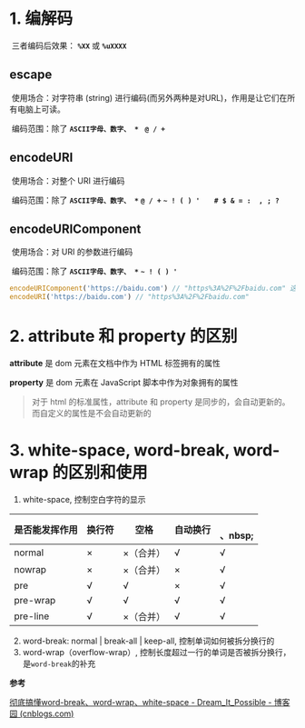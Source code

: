 # 1. 编解码

​	三者编码后效果： **`%XX`** 或 **`%uXXXX`** 

## escape

​	使用场合：对字符串 (string) 进行编码(而另外两种是对URL)，作用是让它们在所有电脑上可读。

​	编码范围：除了 **`ASCII字母、数字、 * `** **` @ / +  `**

## encodeURI

​	使用场合：对整个 URI 进行编码

​	编码范围：除了 **`ASCII字母、数字、 *`** **` @ / + `** **`~ ! ( ) ' `** **`  # $ & = :  , ; ?`**

## encodeURIComponent

​	使用场合：对 URI 的参数进行编码

​	编码范围：除了 **`ASCII字母、数字、 *`** **` ~ ! ( ) '  `** 

```typescript
encodeURIComponent('https://baidu.com') // "https%3A%2F%2Fbaidu.com" 这个URL已经报废了
encodeURI('https://baidu.com') // "https%3A%2F%2Fbaidu.com"
```

# 2. attribute 和 property 的区别

**attribute** 是 dom 元素在文档中作为 HTML 标签拥有的属性

**property** 是 dom 元素在 JavaScript 脚本中作为对象拥有的属性

> 对于 html 的标准属性，attribute 和 property 是同步的，会自动更新的。而自定义的属性是不会自动更新的

# 3. white-space, word-break, word-wrap 的区别和使用

1.  white-space, 控制空白字符的显示

| 是否能发挥作用 | 换行符 | 空格      | 自动换行 | </br>、nbsp; |
| -------------- | ------ | --------- | -------- | ------------ |
| normal         | ×      | ×（合并） | √        | √            |
| nowrap         | ×      | ×（合并） | ×        | √            |
| pre            | √      | √         | ×        | √            |
| pre-wrap       | √      | √         | √        | √            |
| pre-line       | √      | ×（合并） | √        | √            |

2. word-break: normal | break-all | keep-all, 控制单词如何被拆分换行的
3. word-wrap（overflow-wrap）, 控制长度超过一行的单词是否被拆分换行，是`word-break`的补充

**参考**

[彻底搞懂word-break、word-wrap、white-space - Dream_It_Possible - 博客园 (cnblogs.com)](https://www.cnblogs.com/dfyg-xiaoxiao/p/9640422.html)
